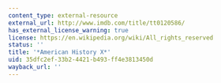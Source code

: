 ```yaml
---
content_type: external-resource
external_url: http://www.imdb.com/title/tt0120586/
has_external_license_warning: true
license: https://en.wikipedia.org/wiki/All_rights_reserved
status: ''
title: '*American History X*'
uid: 35dfc2ef-33b2-4421-b493-ff4e3813450d
wayback_url: ''
---
```

